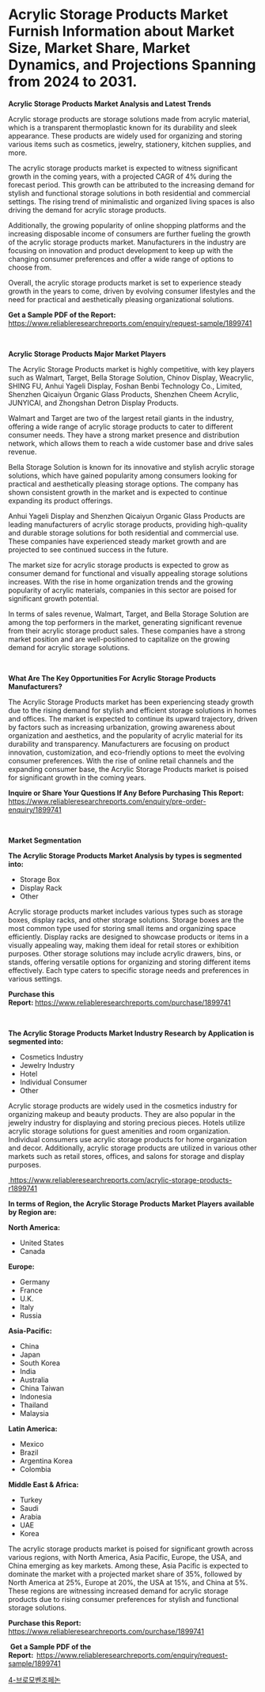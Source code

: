 <p><h1>Acrylic Storage Products Market Furnish Information about Market Size, Market Share, Market Dynamics, and Projections Spanning from 2024 to 2031.</h1></p><p><strong>Acrylic Storage Products Market Analysis and Latest Trends</strong></p>
<p><p>Acrylic storage products are storage solutions made from acrylic material, which is a transparent thermoplastic known for its durability and sleek appearance. These products are widely used for organizing and storing various items such as cosmetics, jewelry, stationery, kitchen supplies, and more.</p><p>The acrylic storage products market is expected to witness significant growth in the coming years, with a projected CAGR of 4% during the forecast period. This growth can be attributed to the increasing demand for stylish and functional storage solutions in both residential and commercial settings. The rising trend of minimalistic and organized living spaces is also driving the demand for acrylic storage products.</p><p>Additionally, the growing popularity of online shopping platforms and the increasing disposable income of consumers are further fueling the growth of the acrylic storage products market. Manufacturers in the industry are focusing on innovation and product development to keep up with the changing consumer preferences and offer a wide range of options to choose from.</p><p>Overall, the acrylic storage products market is set to experience steady growth in the years to come, driven by evolving consumer lifestyles and the need for practical and aesthetically pleasing organizational solutions.</p></p>
<p><strong>Get a Sample PDF of the Report:&nbsp;</strong> <a href="https://www.reliableresearchreports.com/enquiry/request-sample/1899741">https://www.reliableresearchreports.com/enquiry/request-sample/1899741</a></p>
<p>&nbsp;</p>
<p><strong>Acrylic Storage Products Major Market Players</strong></p>
<p><p>The Acrylic Storage Products market is highly competitive, with key players such as Walmart, Target, Bella Storage Solution, Chinov Display, Weacrylic, SHING FU, Anhui Yageli Display, Foshan Benbi Technology Co., Limited, Shenzhen Qicaiyun Organic Glass Products, Shenzhen Cheem Acrylic, JUNYICAI, and Zhongshan Detron Display Products.</p><p>Walmart and Target are two of the largest retail giants in the industry, offering a wide range of acrylic storage products to cater to different consumer needs. They have a strong market presence and distribution network, which allows them to reach a wide customer base and drive sales revenue. </p><p>Bella Storage Solution is known for its innovative and stylish acrylic storage solutions, which have gained popularity among consumers looking for practical and aesthetically pleasing storage options. The company has shown consistent growth in the market and is expected to continue expanding its product offerings.</p><p>Anhui Yageli Display and Shenzhen Qicaiyun Organic Glass Products are leading manufacturers of acrylic storage products, providing high-quality and durable storage solutions for both residential and commercial use. These companies have experienced steady market growth and are projected to see continued success in the future.</p><p>The market size for acrylic storage products is expected to grow as consumer demand for functional and visually appealing storage solutions increases. With the rise in home organization trends and the growing popularity of acrylic materials, companies in this sector are poised for significant growth potential.</p><p>In terms of sales revenue, Walmart, Target, and Bella Storage Solution are among the top performers in the market, generating significant revenue from their acrylic storage product sales. These companies have a strong market position and are well-positioned to capitalize on the growing demand for acrylic storage solutions.</p></p>
<p>&nbsp;</p>
<p><strong>What Are The Key Opportunities For Acrylic Storage Products Manufacturers?</strong></p>
<p><p>The Acrylic Storage Products market has been experiencing steady growth due to the rising demand for stylish and efficient storage solutions in homes and offices. The market is expected to continue its upward trajectory, driven by factors such as increasing urbanization, growing awareness about organization and aesthetics, and the popularity of acrylic material for its durability and transparency. Manufacturers are focusing on product innovation, customization, and eco-friendly options to meet the evolving consumer preferences. With the rise of online retail channels and the expanding consumer base, the Acrylic Storage Products market is poised for significant growth in the coming years.</p></p>
<p><strong>Inquire or Share Your Questions If Any Before Purchasing This Report:</strong> <a href="https://www.reliableresearchreports.com/enquiry/pre-order-enquiry/1899741">https://www.reliableresearchreports.com/enquiry/pre-order-enquiry/1899741</a></p>
<p>&nbsp;</p>
<p><strong>Market Segmentation</strong></p>
<p><strong>The Acrylic Storage Products Market Analysis by types is segmented into:</strong></p>
<p><ul><li>Storage Box</li><li>Display Rack</li><li>Other</li></ul></p>
<p><p>Acrylic storage products market includes various types such as storage boxes, display racks, and other storage solutions. Storage boxes are the most common type used for storing small items and organizing space efficiently. Display racks are designed to showcase products or items in a visually appealing way, making them ideal for retail stores or exhibition purposes. Other storage solutions may include acrylic drawers, bins, or stands, offering versatile options for organizing and storing different items effectively. Each type caters to specific storage needs and preferences in various settings.</p></p>
<p><strong>Purchase this Report:&nbsp;</strong><a href="https://www.reliableresearchreports.com/purchase/1899741">https://www.reliableresearchreports.com/purchase/1899741</a></p>
<p>&nbsp;</p>
<p><strong>The Acrylic Storage Products Market Industry Research by Application is segmented into:</strong></p>
<p><ul><li>Cosmetics Industry</li><li>Jewelry Industry</li><li>Hotel</li><li>Individual Consumer</li><li>Other</li></ul></p>
<p><p>Acrylic storage products are widely used in the cosmetics industry for organizing makeup and beauty products. They are also popular in the jewelry industry for displaying and storing precious pieces. Hotels utilize acrylic storage solutions for guest amenities and room organization. Individual consumers use acrylic storage products for home organization and decor. Additionally, acrylic storage products are utilized in various other markets such as retail stores, offices, and salons for storage and display purposes.</p></p>
<p><a href="https://www.reliableresearchreports.com/acrylic-storage-products-r1899741">&nbsp;https://www.reliableresearchreports.com/acrylic-storage-products-r1899741</a></p>
<p><strong>In terms of Region, the Acrylic Storage Products Market Players available by Region are:</strong></p>
<p>
    <p> <strong> North America: </strong>
        <ul>
            <li>United States</li>
            <li>Canada</li>
        </ul>
        </p> 
    <p> <strong> Europe: </strong>
        <ul>
            <li>Germany</li>
            <li>France</li>
            <li>U.K.</li>
            <li>Italy</li>
            <li>Russia</li>
        </ul>
        </p> 
    <p> <strong> Asia-Pacific: </strong>
        <ul>
            <li>China</li>
            <li>Japan</li>
            <li>South Korea</li>
            <li>India</li>
            <li>Australia</li>
            <li>China Taiwan</li>
            <li>Indonesia</li>
            <li>Thailand</li>
            <li>Malaysia</li>
        </ul>
        </p> 
    <p> <strong> Latin America: </strong>
        <ul>
            <li>Mexico</li>
            <li>Brazil</li>
            <li>Argentina Korea</li>
            <li>Colombia</li>
        </ul>
        </p> 
    <p> <strong> Middle East & Africa: </strong>
        <ul>
            <li>Turkey</li>
            <li>Saudi</li>
            <li>Arabia</li>
            <li>UAE</li>
            <li>Korea</li>
        </ul>
    </p>
    </p>
<p><p>The acrylic storage products market is poised for significant growth across various regions, with North America, Asia Pacific, Europe, the USA, and China emerging as key markets. Among these, Asia Pacific is expected to dominate the market with a projected market share of 35%, followed by North America at 25%, Europe at 20%, the USA at 15%, and China at 5%. These regions are witnessing increased demand for acrylic storage products due to rising consumer preferences for stylish and functional storage solutions.</p></p>
<p><strong>Purchase this Report: </strong><a href="https://www.reliableresearchreports.com/purchase/1899741">https://www.reliableresearchreports.com/purchase/1899741</a></p>
<p>&nbsp;<strong>Get a Sample PDF of the Report:&nbsp;&nbsp;</strong><a href="https://www.reliableresearchreports.com/enquiry/request-sample/1899741">https://www.reliableresearchreports.com/enquiry/request-sample/1899741</a></p>
<p><strong></strong></p>
<p><p><a href="https://github.com/KellyLyncyh543964/Market-Research-Report-List-2/blob/main/1044343154270.md">4-브로모벤조페논</a></p></p>